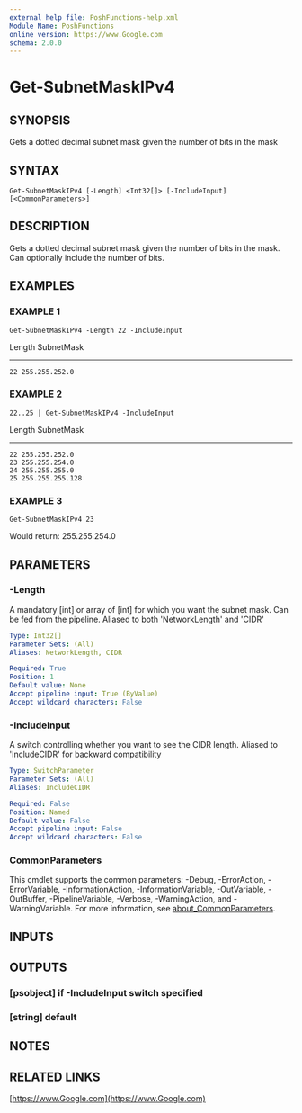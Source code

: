 ```yaml
---
external help file: PoshFunctions-help.xml
Module Name: PoshFunctions
online version: https://www.Google.com
schema: 2.0.0
---
```


# Get-SubnetMaskIPv4

## SYNOPSIS
Gets a dotted decimal subnet mask given the number of bits in the mask

## SYNTAX

```
Get-SubnetMaskIPv4 [-Length] <Int32[]> [-IncludeInput] [<CommonParameters>]
```

## DESCRIPTION
Gets a dotted decimal subnet mask given the number of bits in the mask.
Can optionally include the number of bits.

## EXAMPLES

### EXAMPLE 1
```
Get-SubnetMaskIPv4 -Length 22 -IncludeInput
```

Length SubnetMask
------ ----------
    22 255.255.252.0

### EXAMPLE 2
```
22..25 | Get-SubnetMaskIPv4 -IncludeInput
```

Length SubnetMask
------ ----------
    22 255.255.252.0
    23 255.255.254.0
    24 255.255.255.0
    25 255.255.255.128

### EXAMPLE 3
```
Get-SubnetMaskIPv4 23
```

Would return:
255.255.254.0

## PARAMETERS

### -Length
A mandatory \[int\] or array of \[int\] for which you want the subnet mask.
Can be fed from the pipeline.
Aliased to both 'NetworkLength' and 'CIDR'

```yaml
Type: Int32[]
Parameter Sets: (All)
Aliases: NetworkLength, CIDR

Required: True
Position: 1
Default value: None
Accept pipeline input: True (ByValue)
Accept wildcard characters: False
```

### -IncludeInput
A switch controlling whether you want to see the CIDR length.
Aliased to 'IncludeCIDR' for backward compatibility

```yaml
Type: SwitchParameter
Parameter Sets: (All)
Aliases: IncludeCIDR

Required: False
Position: Named
Default value: False
Accept pipeline input: False
Accept wildcard characters: False
```

### CommonParameters
This cmdlet supports the common parameters: -Debug, -ErrorAction, -ErrorVariable, -InformationAction, -InformationVariable, -OutVariable, -OutBuffer, -PipelineVariable, -Verbose, -WarningAction, and -WarningVariable. For more information, see [about_CommonParameters](http://go.microsoft.com/fwlink/?LinkID=113216).

## INPUTS

## OUTPUTS

### [psobject]  if -IncludeInput switch specified
### [string]    default
## NOTES

## RELATED LINKS

[https://www.Google.com](https://www.Google.com)

